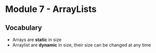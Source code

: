 # Module 7 - ArrayLists

## Vocabulary 

- Arrays are **static** in size 
- Arraylist are **dynamic** in size, their size can be changed at any time 



